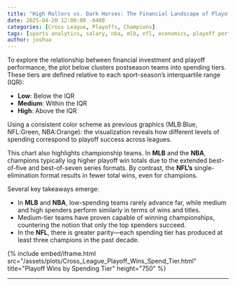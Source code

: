 ```yaml
---
title: "High Rollers vs. Dark Horses: The Financial Landscape of Playoff Wins"
date: 2025-04-20 12:00:00 -0400
categories: [Cross League, Playoffs, Champions]
tags: [sports analytics, salary, nba, mlb, nfl, economics, playoff performance]
author: joshua
---
```


To explore the relationship between financial investment and playoff performance, the plot below clusters postseason teams into spending tiers. These tiers are defined relative to each sport-season’s interquartile range (IQR):  
- **Low**: Below the IQR  
- **Medium**: Within the IQR  
- **High**: Above the IQR  

Using a consistent color scheme as previous graphics (MLB:Blue, NFL:Green, NBA:Orange): the visualization reveals how different levels of spending correspond to playoff success across leagues.

This chart also highlights championship teams.
In **MLB** and the **NBA**, champions typically log higher playoff win totals due to the extended best-of-five and best-of-seven series formats. By contrast, the **NFL’s** single-elimination format results in fewer total wins, even for champions.

Several key takeaways emerge:
- In **MLB** and **NBA**, low-spending teams rarely advance far, while medium and high spenders perform similarly in terms of wins and titles.
- Medium-tier teams have proven capable of winning championships, countering the notion that only the top spenders succeed.
- In the **NFL**, there is greater parity—each spending tier has produced at least three champions in the past decade.

{% include embed/iframe.html 
  src="/assets/plots/Cross_League_Playoff_Wins_Spend_Tier.html" 
  title="Playoff Wins by Spending Tier" 
  height="750"
%}

---

